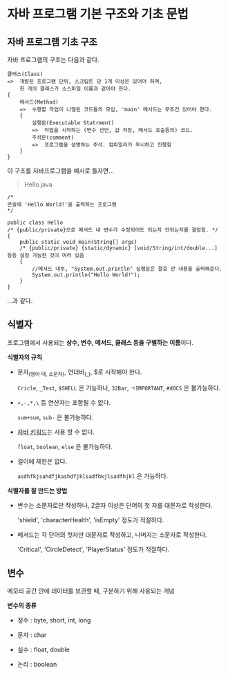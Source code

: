 # 자바 프로그램 기본 구조와 기초 문법

## 자바 프로그램 기초 구조


자바 프로그램의 구조는 다음과 같다.

```
클래스(Class)
=>  개발된 프로그램 단위, 스크립트 당 1개 이상은 있어야 하며, 
    한 개의 클래스가 소스파일 이름과 같아야 한다.
{
    메서드(Method)
    =>  수행할 작업이 나열된 코드들의 모임, 'main' 메서드는 무조건 있어야 한다.
    {
        실행문(Executable Statrment)
        =>  작업을 시작하는 (변수 선언, 값 저장, 메서드 호출등의) 코드.
        주석문(comment)
        =>  프로그램을 설명하는 주석. 컴파일러가 무시하고 진행함
    }
}
```


이 구조를 자바프로그램을 예시로 들자면...

> Hello.java
```
/*
콘솔에 'Hello World!'을 출력하는 프로그램
*/

public class Hello
/* {public/private}으로 메서드 내 변수가 수정되어도 되는지 안되는지를 결정함. */
{
    public static void main(String[] args)
    /* {public/private} {static/dynamic} [void/String/int/double...] 등등 설정 가능한 것이 여러 있음
    {
        //메서드 내부, "System.out.println" 실행문은 괄호 안 내용을 출력해준다.
        System.out.println("Hello World!");
    }
}
```

...과 같다.

## 식별자

프로그램에서 사용되는 **상수, 변수, 메서드, 클래스 등을 구별하는 이름**이다.

**식별자의 규칙**

- 문자<sub>(영어 대, 소문자)</sub>, 언더바<sub>(\_)</sub>, $로 시작해야 한다.

    `Cricle`, `_Test`, `$SHELL` 은 가능하나, `32Bar`, `ㄱIMPORTANT`, `#dOCS` 은 불가능하다.

- `+,-,*,\` 등 연산자는 포함될 수 없다. 

    `sum+sum`, `sub-` 은 불가능하다.

- [자바 키워드](https://docs.oracle.com/javase/tutorial/java/nutsandbolts/_keywords.html)는 사용 할 수 없다.

    `float`, `boolean`, `else` 은 불가능하다.

- 길이에 제한은 없다.

    `asdhfkjsahdfjkashdfjklsadfhkjlsadfhjkl` 은 가능하다.

**식별자를 잘 만드는 방법**

- 변수는 소문자로만 작성하나, 2글자 이상은 단어의 첫 자를 대문자로 작성한다.

    'shield', 'characterHealth', 'isEmpty' 정도가 적절하다.

- 메서드는 각 단어의 첫자만 대문자로 작성하고, 나머지는 소문자로 작성한다.
    
    'Critical', 'CircleDetect', 'PlayerStatus' 정도가 적절하다.

## 변수

메모리 공간 안에 데이터를 보관할 때, 구분하기 위해 사용되는 개념

**변수의 종류**

- 정수 : byte, short, int, long

- 문자 : char

- 실수 : float, double

- 논리 : boolean

